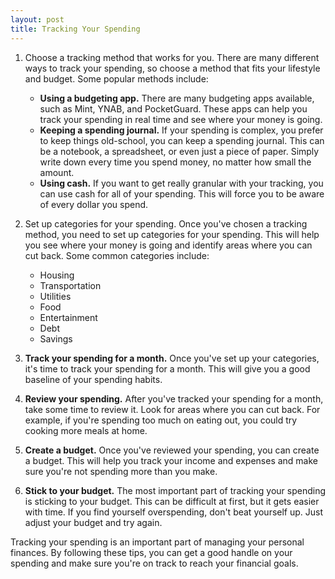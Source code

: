 ```yaml
---
layout: post
title: Tracking Your Spending
---
```


1. Choose a tracking method that works for you. There are many different ways to track your spending, so choose a method that fits your lifestyle and budget. Some popular methods include:
   - **Using a budgeting app.** There are many budgeting apps available, such as Mint, YNAB, and PocketGuard. These apps can help you track your spending in real time and see where your money is going.
   - **Keeping a spending journal.** If your spending is complex, you prefer to keep things old-school, you can keep a spending journal. This can be a notebook, a spreadsheet, or even just a piece of paper. Simply write down every time you spend money, no matter how small the amount.
   - **Using cash.** If you want to get really granular with your tracking, you can use cash for all of your spending. This will force you to be aware of every dollar you spend.

2. Set up categories for your spending. Once you've chosen a tracking method, you need to set up categories for your spending. This will help you see where your money is going and identify areas where you can cut back. Some common categories include:
   - Housing
   - Transportation
   - Utilities
   - Food
   - Entertainment
   - Debt
   - Savings

3. **Track your spending for a month.** Once you've set up your categories, it's time to track your spending for a month. This will give you a good baseline of your spending habits.

4. **Review your spending.** After you've tracked your spending for a month, take some time to review it. Look for areas where you can cut back. For example, if you're spending too much on eating out, you could try cooking more meals at home.

5. **Create a budget.** Once you've reviewed your spending, you can create a budget. This will help you track your income and expenses and make sure you're not spending more than you make.

6. **Stick to your budget.** The most important part of tracking your spending is sticking to your budget. This can be difficult at first, but it gets easier with time. If you find yourself overspending, don't beat yourself up. Just adjust your budget and try again.

Tracking your spending is an important part of managing your personal finances. By following these tips, you can get a good handle on your spending and make sure you're on track to reach your financial goals.
